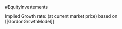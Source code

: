 #EquityInvestements 

Implied Growth rate: (at current market price) based on [[GordonGrowthModel]] 
	